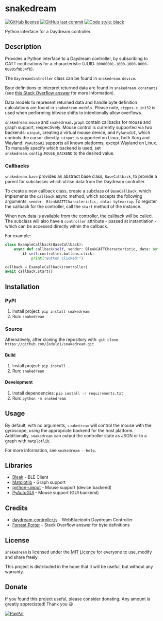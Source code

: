 # snakedream

[![GitHub license](https://img.shields.io/github/license/Zedeldi/snakedream?style=flat-square)](https://github.com/Zedeldi/snakedream/blob/master/LICENSE) [![GitHub last commit](https://img.shields.io/github/last-commit/Zedeldi/snakedream?style=flat-square)](https://github.com/Zedeldi/snakedream/commits) [![Code style: black](https://img.shields.io/badge/code%20style-black-000000.svg?style=flat-square)](https://github.com/psf/black)

Python interface for a Daydream controller.

## Description

Provides a Python interface to a Daydream controller, by subscribing to GATT notifications for a characteristic (UUID: `00000001-1000-1000-8000-00805f9b34fb`).

The `DaydreamController` class can be found in `snakedream.device`.

Byte definitions to interpret returned data are found in `snakedream.constants` (see [this Stack Overflow answer](https://stackoverflow.com/a/40753551) for more information).

Data models to represent returned data and handle byte definition calculations are found in `snakedream.models`.
Please note, `ctypes.c_int32` is used when performing bitwise shifts to intentionally allow overflows.

`snakedream.mouse` and `snakedream.graph` contain callbacks for mouse and graph support, respectively.
Mouse control is currently supported via two backends: `uinput`, creating a virtual mouse device, and `PyAutoGUI`, which controls the cursor directly.
`uinput` is supported on Linux, both Xorg and Wayland.
`PyAutoGUI` supports all known platforms, except Wayland on Linux.
To manually specify which backend is used, set `snakedream.config.MOUSE_BACKEND` to the desired value.

### Callbacks

`snakedream.base` provides an abstract base class, `BaseCallback`, to provide a parent for subclasses which utilise data from the Daydream controller.

To create a new callback class, create a subclass of `BaseCallback`, which implements the `callback` async method, which accepts the following arguments: `sender: BleakGATTCharacteristic, data: bytearray`.
To register the callback for the controller, call the `start` method of the instance.

When new data is available from the controller, the callback will be called.
The subclass will also have a `controller` attribute - passed at instantiation - which can be accessed directly within the callback.

For example:

```py
class ExampleCallback(BaseCallback):
    async def callback(self, sender: BleakGATTCharacteristic, data: bytearray) -> None:
        if self.controller.buttons.click:
            print("Button clicked!")

callback = ExampleCallback(controller)
await callback.start()
```

## Installation

### PyPI

1. Install project: `pip install snakedream`
2. Run: `snakedream`

### Source

Alternatively, after cloning the repository with:
`git clone https://github.com/Zedeldi/snakedream.git`

#### Build

1. Install project: `pip install .`
2. Run: `snakedream`

#### Development

1. Install dependencies: `pip install -r requirements.txt`
2. Run: `python -m snakedream`

## Usage

By default, with no arguments, `snakedream` will control the mouse with the gyroscope, using the appropriate backend for the host platform.
Additionally, `snakedream` can output the controller state as JSON or to a graph with `matplotlib`.

For more information, see `snakedream --help`.

## Libraries

- [Bleak](https://pypi.org/project/bleak/) - BLE Client
- [Matplotlib](https://pypi.org/project/matplotlib/) - Graph support
- [python-uinput](https://pypi.org/project/python-uinput/) - Mouse support (device backend)
- [PyAutoGUI](https://pypi.org/project/PyAutoGUI/) - Mouse support (GUI backend)

## Credits

 - [daydream-controller.js](https://github.com/mrdoob/daydream-controller.js) - WebBluetooth Daydream Controller
 - [Forrest Porter](https://stackoverflow.com/a/40753551) - Stack Overflow answer for byte definitions

## License

`snakedream` is licensed under the [MIT Licence](https://mit-license.org/) for everyone to use, modify and share freely.

This project is distributed in the hope that it will be useful, but without any warranty.

## Donate

If you found this project useful, please consider donating. Any amount is greatly appreciated! Thank you :smiley:

[![PayPal](https://www.paypalobjects.com/webstatic/mktg/Logo/pp-logo-150px.png)](https://paypal.me/ZackDidcott)
